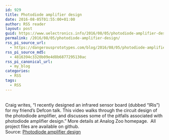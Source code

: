 ```yaml
---
id: 929
title: Photodiode amplifier design
date: 2016-08-05T01:55:00+01:00
author: RSS reader
layout: post
guid: https://www.uelectronics.info/2016/08/05/photodiode-amplifier-design/
permalink: /2016/08/05/photodiode-amplifier-design/
rss_pi_source_url:
  - https://dangerousprototypes.com/blog/2016/08/05/photodiode-amplifier-design/
rss_pi_source_md5:
  - 4816394c3320b09e4d8b6877295130ac
rss_pi_canonical_url:
  - my_blog
categories:
  - RSS
tags:
  - RSS
---
```

&#013;  
Craig writes, “I recently designed an infrared sensor board (dubbed “IRis”) for my friend’s Defcon talk. This video walks through the circuit design of the photodiode amplifier, and discusses some of the pitfalls associated with photodiode amplifier design.” More details at Analog Zoo homepage.  All project files are available on github.&#013;  
Source: <a href="https://dangerousprototypes.com/blog/2016/08/05/photodiode-amplifier-design/" target="_blank">Photodiode amplifier design</a>